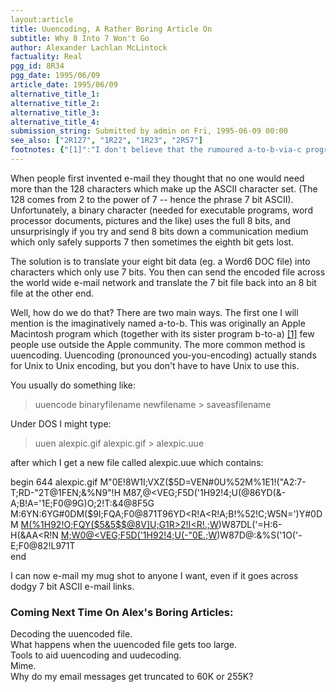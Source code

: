 ```yaml
---
layout:article
title: Uuencoding, A Rather Boring Article On
subtitle: Why 8 Into 7 Won't Go
author: Alexander Lachlan McLintock
factuality: Real
pgg_id: 8R34
pgg_date: 1995/06/09
article_date: 1995/06/09
alternative_title_1: 
alternative_title_2: 
alternative_title_3: 
alternative_title_4: 
submission_string: Submitted by admin on Fri, 1995-06-09 00:00
see_also: ["2R127", "1R22", "1R23", "2R57"]
footnotes: {"[1]":"I don't believe that the rumoured a-to-b-via-c program actually exists."}
---
```

<div>
<p>When people first invented e-mail they thought that no one would need more than the 128 characters which make up the ASCII character set. (The 128 comes from 2 to the power of 7 -- hence the phrase 7 bit ASCII). Unfortunately, a binary character (needed for executable programs, word processor documents, pictures and the like) uses the full 8 bits, and unsurprisingly if you try and send 8 bits down a communication medium which only safely supports 7 then sometimes the eighth bit gets lost.</p>
<p>The solution is to translate your eight bit data (eg. a Word6 DOC file) into characters which only use 7 bits. You then can send the encoded file across the world wide e-mail network and translate the 7 bit file back into an 8 bit file at the other end.</p>
<p>Well, how do we do that? There are two main ways. The first one I will mention is the imaginatively named a-to-b. This was originally an Apple Macintosh program which (together with its sister program b-to-a) <a href="#footnotes.1" class="footnote-link">[1]</a> few people use outside the Apple community. The more common method is uuencoding. Uuencoding (pronounced you-you-encoding) actually stands for Unix to Unix encoding, but you don't have to have Unix to use this.</p>
<p>You usually do something like:</p>
<blockquote>uuencode binaryfilename newfilename &gt; saveasfilename</blockquote>
<p>Under DOS I might type:</p>
<blockquote>uuen alexpic.gif alexpic.gif &gt; alexpic.uue</blockquote>
<p>after which I get a new file called alexpic.uue which contains:</p>
<p>begin 644 alexpic.gif M"0E!8W1I;VXZ($5D=VEN#0U%52M%1E1!("A2:7-T;RD-"2T@1FEN;&amp;%N9"!H M87,@&lt;VEG;F5D('1H92!4;U(@86YD(&amp;-A;B!A='1E;F0@9G)O;2!T:&amp;4@8F5G M:6YN:6YG#0DM($9I;FQA;F0@871T96YD&lt;R!A&lt;R!A;B!%52!C;W5N=')Y#0DM <a href="https://web.archive.org/web/20130205230357/mailto:M(%1H92!O;FQY(%245&amp;5%24%24@8V%5DU;G1R%3E2!I%3CR!.;W">M(%1H92!O;FQY($5&amp;5$$@8V]U;G1R&gt;2!I&lt;R!.;W</a>)W87DL('=H:6-H(&amp;AA&lt;R!N <a href="https://web.archive.org/web/20130205230357/mailto:M;W0@%3CVEG;F5D('1H92!4;U(-">M;W0@&lt;VEG;F5D('1H92!4;U(-"0E.;W</a>)W87D@:&amp;%S('1O('-E;F0@82!L971T<br>
end</p>
<p>I can now e-mail my mug shot to anyone I want, even if it goes across dodgy 7 bit ASCII e-mail links.</p>
<h3>Coming Next Time On Alex's Boring Articles:</h3>
<p>Decoding the uuencoded file.<br>
What happens when the uuencoded file gets too large.<br>
Tools to aid uuencoding and uudecoding.<br>
Mime.<br>
Why do my email messages get truncated to 60K or 255K?</p>
</div>
